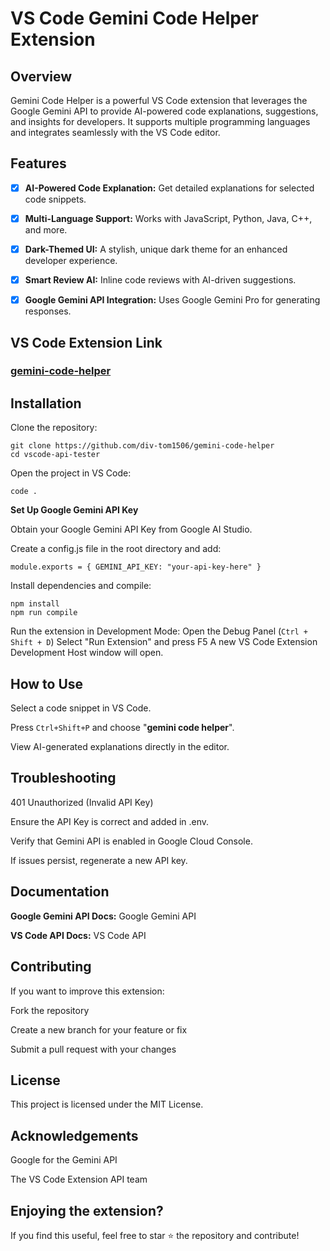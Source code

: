 # VS Code Gemini Code Helper Extension

## Overview

Gemini Code Helper is a powerful VS Code extension that leverages the Google Gemini API to provide AI-powered code explanations, suggestions, and insights for developers. It supports multiple programming languages and integrates seamlessly with the VS Code editor.

## Features

- [x] **AI-Powered Code Explanation:** Get detailed explanations for selected code snippets.

- [x] **Multi-Language Support:** Works with JavaScript, Python, Java, C++, and more.

- [x] **Dark-Themed UI:** A stylish, unique dark theme for an enhanced developer experience.

- [x] **Smart Review AI:** Inline code reviews with AI-driven suggestions.

- [x] **Google Gemini API Integration:** Uses Google Gemini Pro for generating responses.

## VS Code Extension Link 
### [gemini-code-helper](https://marketplace.visualstudio.com/items?itemName=div-tom1506.gemini-code-helper)

## Installation

Clone the repository:

    git clone https://github.com/div-tom1506/gemini-code-helper
    cd vscode-api-tester
Open the project in VS Code:

    code .
**Set Up Google Gemini API Key**

Obtain your Google Gemini API Key from Google AI Studio.

Create a config.js file in the root directory and add:

`module.exports = {
    GEMINI_API_KEY: "your-api-key-here"
}`

Install dependencies and compile:

    npm install
    npm run compile
Run the extension in Development Mode:
Open the Debug Panel (`Ctrl + Shift + D`)
Select "Run Extension" and press F5
A new VS Code Extension Development Host window will open.

## How to Use

Select a code snippet in VS Code.

Press `Ctrl+Shift+P` and choose "**gemini code helper**".

View AI-generated explanations directly in the editor.

## Troubleshooting

401 Unauthorized (Invalid API Key)

Ensure the API Key is correct and added in .env.

Verify that Gemini API is enabled in Google Cloud Console.

If issues persist, regenerate a new API key.

## Documentation

**Google Gemini API Docs:** Google Gemini API

**VS Code API Docs:** VS Code API


## Contributing

If you want to improve this extension:

Fork the repository

Create a new branch for your feature or fix

Submit a pull request with your changes

## License

This project is licensed under the MIT License.

## Acknowledgements

Google for the Gemini API

The VS Code Extension API team

## Enjoying the extension?

If you find this useful, feel free to star ⭐ the repository and contribute!
